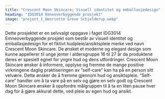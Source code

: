 ```yaml
---
title: "Crescent Moon Skincare; Visuell identitet og emballasjedesign"
heading: "IDG3014 Emneoverbyggende prosjekt"
image: "project_1_Henriette Greve Schjelderup.webp"
---
```


Dette prosjektet er en selvvalgt oppgave i faget IDG3014 Emneoverbyggende prosjekt som består av visuell identitet og emballasjedesign for et fiktivt hudpleie/ansiktspleie merke ved navn Crescent Moon Skincare. De ønsket et moderne og elegant design som kunne appellerer til unge jenter i aldersgruppe 16 til 27 år da produktene deres er spesielt egnet for yngre hud og dens utfordringer. 
Crescent Moon Skincare ønsker å informere, opplyse og fremme de mange positive virkningene daglig praktiseringen av “self-care” kan ha på en person sitt velvære. Dette ønsker de å fremme gjennom hud og ansiktspleie. “Self-care” handler om å ta vare på en selv og gjøre en selv godt og Crescent Moon Skincare ønsker å oppfordre målgruppen til å ta en liten pause hver dag for å gjøre akkurat dette, ved pleie av egen hud og ansikt.
